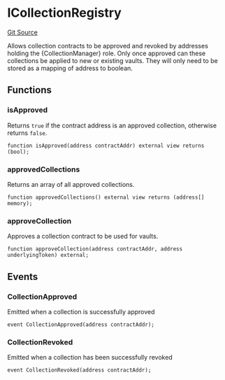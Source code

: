 # ICollectionRegistry
[Git Source](https://github.com/FloorDAO/floor-v2/blob/c8169a0594ad07a37d169672a50f4155c41be809/src/interfaces/collections/CollectionRegistry.sol)

Allows collection contracts to be approved and revoked by addresses holding the
{CollectionManager} role. Only once approved can these collections be applied to
new or existing vaults. They will only need to be stored as a mapping of address
to boolean.


## Functions
### isApproved

Returns `true` if the contract address is an approved collection, otherwise
returns `false`.


```solidity
function isApproved(address contractAddr) external view returns (bool);
```

### approvedCollections

Returns an array of all approved collections.


```solidity
function approvedCollections() external view returns (address[] memory);
```

### approveCollection

Approves a collection contract to be used for vaults.


```solidity
function approveCollection(address contractAddr, address underlyingToken) external;
```

## Events
### CollectionApproved
Emitted when a collection is successfully approved


```solidity
event CollectionApproved(address contractAddr);
```

### CollectionRevoked
Emitted when a collection has been successfully revoked


```solidity
event CollectionRevoked(address contractAddr);
```


